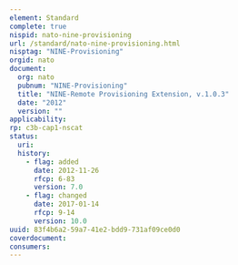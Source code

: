 ```yaml
---
element: Standard
complete: true
nispid: nato-nine-provisioning
url: /standard/nato-nine-provisioning.html
nisptag: "NINE-Provisioning"
orgid: nato
document:
  org: nato
  pubnum: "NINE-Provisioning"
  title: "NINE-Remote Provisioning Extension, v.1.0.3"
  date: "2012"
  version: ""
applicability:
rp: c3b-cap1-nscat
status:
  uri: 
  history: 
    - flag: added
      date: 2012-11-26
      rfcp: 6-83
      version: 7.0
    - flag: changed
      date: 2017-01-14
      rfcp: 9-14
      version: 10.0
uuid: 83f4b6a2-59a7-41e2-bdd9-731af09ce0d0
coverdocument:
consumers:
---
```

